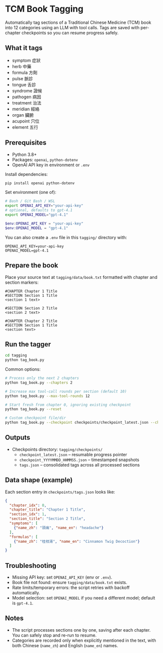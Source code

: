 TCM Book Tagging
=================

Automatically tag sections of a Traditional Chinese Medicine (TCM) book into 12 categories using an LLM with tool calls. Tags are saved with per-chapter checkpoints so you can resume progress safely.

What it tags
------------
- symptom 症狀
- herb 中藥
- formula 方劑
- pulse 脈診
- tongue 舌診
- syndrome 證候
- pathogen 病因
- treatment 治法
- meridian 經絡
- organ 臟腑
- acupoint 穴位
- element 五行

Prerequisites
-------------
- Python 3.8+
- Packages: `openai`, `python-dotenv`
- OpenAI API key in environment or `.env`

Install dependencies:

```bash
pip install openai python-dotenv
```

Set environment (one of):

```bash
# Bash / Git Bash / WSL
export OPENAI_API_KEY="your-api-key"
# optional, defaults to gpt-4.1
export OPENAI_MODEL="gpt-4.1"
```

```powershell
$env:OPENAI_API_KEY = "your-api-key"
$env:OPENAI_MODEL = "gpt-4.1"
```

You can also create a `.env` file in this `tagging/` directory with:

```
OPENAI_API_KEY=your-api-key
OPENAI_MODEL=gpt-4.1
```

Prepare the book
----------------
Place your source text at `tagging/data/book.txt` formatted with chapter and section markers:

```text
#CHAPTER Chapter 1 Title
#SECTION Section 1 Title
<section 1 text>

#SECTION Section 2 Title
<section 2 text>

#CHAPTER Chapter 2 Title
#SECTION Section 1 Title
<section text>
```

Run the tagger
--------------

```bash
cd tagging
python tag_book.py
```

Common options:

```bash
# Process only the next 2 chapters
python tag_book.py --chapters 2

# Increase max tool-call rounds per section (default 10)
python tag_book.py --max-tool-rounds 12

# Start fresh from chapter 0, ignoring existing checkpoint
python tag_book.py --reset

# Custom checkpoint file/dir
python tag_book.py --checkpoint checkpoints/checkpoint_latest.json --checkpoint-dir checkpoints
```

Outputs
-------
- Checkpoints directory: `tagging/checkpoints/`
  - `checkpoint_latest.json` – resumable progress pointer
  - `checkpoint_YYYYMMDD_HHMMSS.json` – timestamped snapshots
  - `tags.json` – consolidated tags across all processed sections

Data shape (example)
--------------------
Each section entry in `checkpoints/tags.json` looks like:

```json
{
  "chapter_idx": 0,
  "chapter_title": "Chapter 1 Title",
  "section_idx": 1,
  "section_title": "Section 2 Title",
  "symptoms": [
    {"name_zh": "頭痛", "name_en": "headache"}
  ],
  "formulas": [
    {"name_zh": "桂枝湯", "name_en": "Cinnamon Twig Decoction"}
  ]
}
```

Troubleshooting
---------------
- Missing API key: set `OPENAI_API_KEY` (env or `.env`).
- Book file not found: ensure `tagging/data/book.txt` exists.
- Rate limits/temporary errors: the script retries with backoff automatically.
- Model selection: set `OPENAI_MODEL` if you need a different model; default is `gpt-4.1`.

Notes
-----
- The script processes sections one by one, saving after each chapter. You can safely stop and re-run to resume.
- Categories are recorded only when explicitly mentioned in the text, with both Chinese (`name_zh`) and English (`name_en`) names.